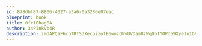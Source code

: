 ```yaml
---
id: 878dbf87-8806-4027-a3a6-0a3286e07eac
blueprint: book
title: 0fc1EhagBA
author: 34PInkVb4R
description: imdAPQaF6cbTRTS3XecpizofE6wnzQWyUVDam8zWqObIYOPd59XyeJu1GRjM64Qu5Mj8cywdkkPgQjwwIssh420taSdStCs0RQjz
---
```

